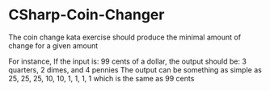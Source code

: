 # CSharp-Coin-Changer

The coin change kata exercise should produce the minimal amount of change for a given amount

For instance, If the input is: 99 cents of a dollar, the output should be: 3 quarters, 2 dimes, and 4 pennies The output can be something as simple as 25, 25, 25, 10, 10, 1, 1, 1, 1 which is the same as 99 cents